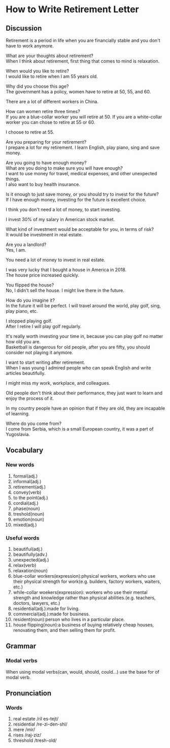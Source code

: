 # How to Write Retirement Letter
## Discussion
Retirement is a period in life when you are financially stable and you don't have to work anymore.  

What are your thoughts about retirement?  
When I think about retirement, first thing that comes to mind is relaxation.  

When would you like to retire?  
I would like to retire when I am 55 years old.  

Why did you choose this age?  
The government has a policy, women have to retire at 50, 55, and 60. 

There are a lot of different workers in China.  

How can women retire three times?  
If you are a blue-collar worker you will retire at 50. If you are a white-collar worker you can chose to retire at 55 or 60.   

I choose to retire at 55.  

Are you preparing for your retirement?  
I prepare a lot for my retirement. I learn English, play piano, sing and save money.   

Are you going to have enough money?  
What are you doing to make sure you will have enough?  
I want to use money for travel, medical expenses, and other unexpected things.  
I also want to buy health insurance.  

Is it enough to just save money, or you should try to invest for the future?  
If I have enough money, investing for the future is excellent choice.  

I think you don't need a lot of money, to start investing.  

I invest 30% of my salary in American stock market.  

What kind of investment would be acceptable for you, in terms of risk?  
It would be investment in real estate.  

Are you a landlord?  
Yes, I am.  

You need a lot of money to invest in real estate.  

I was very lucky that I bought a house in America in 2018.  
The house price increased quickly.  

You flipped the house?  
No, I didn't sell the house. I might live there in the future.  

How do you imagine it?  
In the future it will be perfect. I will travel around the world, play golf, sing, play piano, etc.   

I stopped playing golf.  
After I retire I will play golf regularly.  

It's really worth investing your time in, because you can play golf no matter how old you are.  
Basketball is dangerous for old people, after you are fifty, you should consider not playing it anymore.  

I want to start writing after retirement.  
When I was young I admired people who can speak English and write articles beautifully.  

I might miss my work, workplace, and colleagues.  

Old people don't think about their performance, they just want to learn and enjoy the process of it.  

In my country people have an opinion that if they are old, they are incapable of learning.  

Where do you come from?  
I come from Serbia, which is a small European country, it was a part of Yugoslavia.  

## Vocabulary
### New words
1. formal(adj.)
1. informal(adj.)
1. retirement(adj.)
1. convey(verb)
1. to the point(adj.)
1. cordial(adj.)
1. phase(noun)
1. treshold(noun)
1. emotion(noun)
1. mixed(adj.)

### Useful words
1. beautiful(adj.)
1. beautifully(adv.)
1. unexpected(adj.)
1. relax(verb)
1. relaxation(noun)
1. blue-collar workers(expression):physical workers, workers who use their physical strength for work(e.g. builders, factory workers, waiters, etc.)
1. while-collar woekers(expression): workers who use their mental strength and knowledge rather than physical abilities.(e.g. teachers, doctors, lawyers, etc.)
1. residential(adj.):made for living.
1. commercial(adj.):made for business.
1. resident(noun):person who lives in a particular place.
1. house flipping(noun):a business of buying relatively cheap houses, renovating them, and then selling them for profit.

## Grammar
### Modal verbs
When using modal verbs(can, would, should, could...) use the base for of modal verb.  

## Pronunciation
### Words
1. real estate /ril es-tejt/
1. residential /re-zi-den-shl/
1. mere /mir/
1. rises /raj-ziz/
1. threshold /tresh-old/

